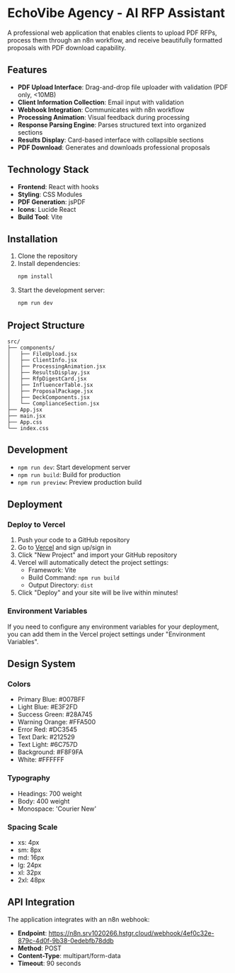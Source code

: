 # EchoVibe Agency - AI RFP Assistant

A professional web application that enables clients to upload PDF RFPs, process them through an n8n workflow, and receive beautifully formatted proposals with PDF download capability.

## Features

- **PDF Upload Interface**: Drag-and-drop file uploader with validation (PDF only, <10MB)
- **Client Information Collection**: Email input with validation
- **Webhook Integration**: Communicates with n8n workflow
- **Processing Animation**: Visual feedback during processing
- **Response Parsing Engine**: Parses structured text into organized sections
- **Results Display**: Card-based interface with collapsible sections
- **PDF Download**: Generates and downloads professional proposals

## Technology Stack

- **Frontend**: React with hooks
- **Styling**: CSS Modules
- **PDF Generation**: jsPDF
- **Icons**: Lucide React
- **Build Tool**: Vite

## Installation

1. Clone the repository
2. Install dependencies:
   ```bash
   npm install
   ```
3. Start the development server:
   ```bash
   npm run dev
   ```

## Project Structure

```
src/
├── components/
│   ├── FileUpload.jsx
│   ├── ClientInfo.jsx
│   ├── ProcessingAnimation.jsx
│   ├── ResultsDisplay.jsx
│   ├── RfpDigestCard.jsx
│   ├── InfluencerTable.jsx
│   ├── ProposalPackage.jsx
│   ├── DeckComponents.jsx
│   └── ComplianceSection.jsx
├── App.jsx
├── main.jsx
├── App.css
└── index.css
```

## Development

- `npm run dev`: Start development server
- `npm run build`: Build for production
- `npm run preview`: Preview production build

## Deployment

### Deploy to Vercel

1. Push your code to a GitHub repository
2. Go to [Vercel](https://vercel.com) and sign up/sign in
3. Click "New Project" and import your GitHub repository
4. Vercel will automatically detect the project settings:
   - Framework: Vite
   - Build Command: `npm run build`
   - Output Directory: `dist`
5. Click "Deploy" and your site will be live within minutes!

### Environment Variables

If you need to configure any environment variables for your deployment, you can add them in the Vercel project settings under "Environment Variables".

## Design System

### Colors
- Primary Blue: #007BFF
- Light Blue: #E3F2FD
- Success Green: #28A745
- Warning Orange: #FFA500
- Error Red: #DC3545
- Text Dark: #212529
- Text Light: #6C757D
- Background: #F8F9FA
- White: #FFFFFF

### Typography
- Headings: 700 weight
- Body: 400 weight
- Monospace: 'Courier New'

### Spacing Scale
- xs: 4px
- sm: 8px
- md: 16px
- lg: 24px
- xl: 32px
- 2xl: 48px

## API Integration

The application integrates with an n8n webhook:
- **Endpoint**: https://n8n.srv1020266.hstgr.cloud/webhook/4ef0c32e-879c-4d0f-9b38-0edebfb78ddb
- **Method**: POST
- **Content-Type**: multipart/form-data
- **Timeout**: 90 seconds